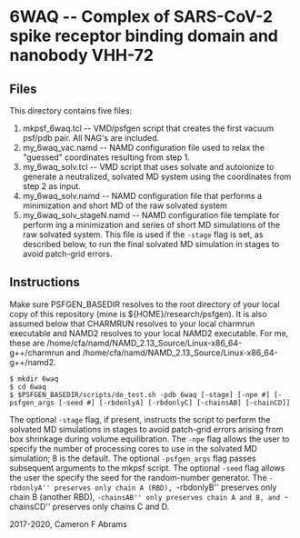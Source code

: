 # 6WAQ -- Complex of SARS-CoV-2 spike receptor binding domain and nanobody VHH-72

## Files

This directory contains five files:
1. mkpsf_6waq.tcl -- VMD/psfgen script that creates the first vacuum psf/pdb pair.  All NAG's are included.
2. my_6waq_vac.namd -- NAMD configuration file used to relax the "guessed" coordinates resulting from step 1.
3. my_6waq_solv.tcl -- VMD script that uses solvate and autoionize to generate a neutralized, solvated MD system using the coordinates from step 2 as input.
4. my_6waq_solv.namd -- NAMD configuration file that performs a minimization and short MD of the raw solvated system 
5. my_6waq_solv_stageN.namd -- NAMD configuration file template for perform ing a minimization and series of short MD simulations of the raw solvated system.  This file is used if the `-stage` flag is set, as described below, to run the final solvated MD simulation in stages to avoid patch-grid errors.

## Instructions

Make sure PSFGEN_BASEDIR resolves to the root directory of your local copy of this repository (mine is ${HOME}/research/psfgen).  It is also assumed below that CHARMRUN resolves to your local charmrun executable and NAMD2 resolves to your local NAMD2 executable.  For me, these are /home/cfa/namd/NAMD_2.13_Source/Linux-x86_64-g++/charmrun and /home/cfa/namd/NAMD_2.13_Source/Linux-x86_64-g++/namd2.

```
$ mkdir 6waq
$ cd 6waq
$ $PSFGEN_BASEDIR/scripts/do_test.sh -pdb 6waq [-stage] [-npe #] [-psfgen_args [-seed #] [-rbdonlyA] [-rbdonlyC] [-chainsAB] [-chainCD]]
```

The optional `-stage` flag, if present, instructs the script to perform the solvated MD simulations in stages to avoid patch-grid errors arising from box shrinkage during volume equilibration.  The `-npe` flag allows the user to specify the number of processing cores to use in the solvated MD simulation; 8 is the default.  The optional `-psfgen_args` flag passes subsequent arguments to the mkpsf script.  The optional `-seed` flag allows the user the specify the seed for the random-number generator. The ``-rbdonlyA'' preserves only chain A (RBD), ``-rbdonlyB'' preserves only chain B (another RBD), ``-chainsAB'' only preserves chain A and B, and ``-chainsCD'' preserves only chains C and D.

2017-2020, Cameron F Abrams
